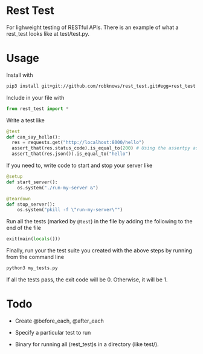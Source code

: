 # Rest Test

For lighweight testing of RESTful APIs. There is an example of what a
rest_test looks like at test/test.py.

# Usage

Install with

```bash
pip3 install git+git://github.com/robknows/rest_test.git#egg=rest_test
```

Include in your file with

```python
from rest_test import *
```

Write a test like

```python
@test
def can_say_hello():
  res = requests.get("http://localhost:8000/hello")
  assert_that(res.status_code).is_equal_to(200) # Using the assertpy assertions library
  assert_that(res.json()).is_equal_to("hello")
```

If you need to, write code to start and stop your server like

```python
@setup
def start_server():
    os.system("./run-my-server &")

@teardown
def stop_server():
    os.system("pkill -f \"run-my-server\"")
```

Run all the tests (marked by `@test`) in the file by adding the following to the end of the file

```python
exit(main(locals()))
```

Finally, run your the test suite you created with the above steps by running from the command line

```bash
python3 my_tests.py
```

If all the tests pass, the exit code will be 0. Otherwise, it will be 1.

# Todo

- Create @before_each, @after_each

- Specify a particular test to run

- Binary for running all (rest_test)s in a directory (like test/).
